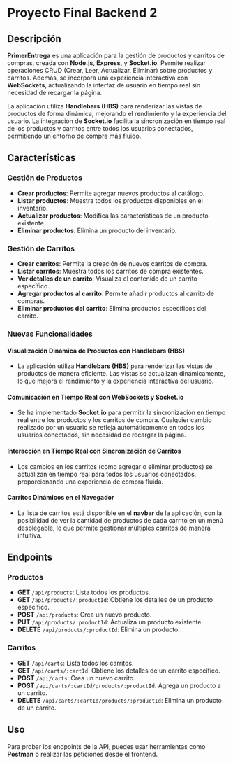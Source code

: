 # Proyecto Final Backend 2

## Descripción

**PrimerEntrega** es una aplicación para la gestión de productos y carritos de compras, creada con **Node.js**, **Express**, y **Socket.io**. Permite realizar operaciones CRUD (Crear, Leer, Actualizar, Eliminar) sobre productos y carritos. Además, se incorpora una experiencia interactiva con **WebSockets**, actualizando la interfaz de usuario en tiempo real sin necesidad de recargar la página.

La aplicación utiliza **Handlebars (HBS)** para renderizar las vistas de productos de forma dinámica, mejorando el rendimiento y la experiencia del usuario. La integración de **Socket.io** facilita la sincronización en tiempo real de los productos y carritos entre todos los usuarios conectados, permitiendo un entorno de compra más fluido.

## Características

### **Gestión de Productos**
- **Crear productos**: Permite agregar nuevos productos al catálogo.
- **Listar productos**: Muestra todos los productos disponibles en el inventario.
- **Actualizar productos**: Modifica las características de un producto existente.
- **Eliminar productos**: Elimina un producto del inventario.

### **Gestión de Carritos**
- **Crear carritos**: Permite la creación de nuevos carritos de compra.
- **Listar carritos**: Muestra todos los carritos de compra existentes.
- **Ver detalles de un carrito**: Visualiza el contenido de un carrito específico.
- **Agregar productos al carrito**: Permite añadir productos al carrito de compras.
- **Eliminar productos del carrito**: Elimina productos específicos del carrito.

### **Nuevas Funcionalidades**

#### **Visualización Dinámica de Productos con Handlebars (HBS)**
- La aplicación utiliza **Handlebars (HBS)** para renderizar las vistas de productos de manera eficiente. Las vistas se actualizan dinámicamente, lo que mejora el rendimiento y la experiencia interactiva del usuario.

#### **Comunicación en Tiempo Real con WebSockets y Socket.io**
- Se ha implementado **Socket.io** para permitir la sincronización en tiempo real entre los productos y los carritos de compra. Cualquier cambio realizado por un usuario se refleja automáticamente en todos los usuarios conectados, sin necesidad de recargar la página.

#### **Interacción en Tiempo Real con Sincronización de Carritos**
- Los cambios en los carritos (como agregar o eliminar productos) se actualizan en tiempo real para todos los usuarios conectados, proporcionando una experiencia de compra fluida.

#### **Carritos Dinámicos en el Navegador**
- La lista de carritos está disponible en el **navbar** de la aplicación, con la posibilidad de ver la cantidad de productos de cada carrito en un menú desplegable, lo que permite gestionar múltiples carritos de manera intuitiva.

## Endpoints

### **Productos**
- **GET** `/api/products`: Lista todos los productos.
- **GET** `/api/products/:productId`: Obtiene los detalles de un producto específico.
- **POST** `/api/products`: Crea un nuevo producto.
- **PUT** `/api/products/:productId`: Actualiza un producto existente.
- **DELETE** `/api/products/:productId`: Elimina un producto.

### **Carritos**
- **GET** `/api/carts`: Lista todos los carritos.
- **GET** `/api/carts/:cartId`: Obtiene los detalles de un carrito específico.
- **POST** `/api/carts`: Crea un nuevo carrito.
- **POST** `/api/carts/:cartId/products/:productId`: Agrega un producto a un carrito.
- **DELETE** `/api/carts/:cartId/products/:productId`: Elimina un producto de un carrito.

## Uso

Para probar los endpoints de la API, puedes usar herramientas como **Postman** o realizar las peticiones desde el frontend.


